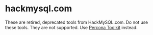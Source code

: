hackmysql.com
=============

These are retired, deprecated tools from HackMySQL.com. Do not use these tools.
They are not supported. Use [Percona Toolkit](https://www.percona.com/software/mysql-tools/percona-toolkit) instead.
